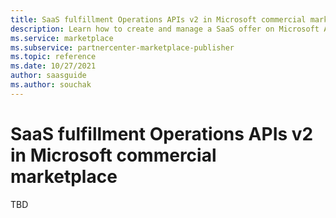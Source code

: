 ```yaml
---
title: SaaS fulfillment Operations APIs v2 in Microsoft commercial marketplace
description: Learn how to create and manage a SaaS offer on Microsoft AppSource and Azure Marketplace by using the fulfillment APIs version 2.
ms.service: marketplace
ms.subservice: partnercenter-marketplace-publisher
ms.topic: reference
ms.date: 10/27/2021
author: saasguide
ms.author: souchak
---
```


# SaaS fulfillment Operations APIs v2 in Microsoft commercial marketplace

TBD
